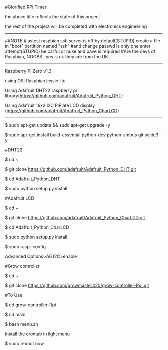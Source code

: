 #Glorified RPi Timer

the above title reflects the state of this project

the rest of the project will be completed with electronics engineering

***********************************************************************************
##NOTE
#lastest raspbian ssh server is off by default(STUPID)
create a file in "boot" partition named "ssh"
#and change passwd is only one enter attempt(STUPID)
be carful or nuke and pave is required 
#Are the devs of Raspbian, NOOBS , yes
is ok they are from the UK

************************************************************************************

Raspberry Pi Zero v1.3

using OS: Raspbian jessie lite

Using Adafruit DHT22 raspberry pi library(https://github.com/adafruit/Adafruit_Python_DHT) 

Using Adafruit 16x2 I2C PiPlate LCD display (https://github.com/adafruit/Adafruit_Python_CharLCD)



***************************************************************************************


$ sudo apt-get update && sudo apt-get upgrade -y 


$ sudo apt-get install build-essential python-dev python-smbus git sqlite3 -y

#DHT22

$ cd ~

$ git clone https://github.com/adafruit/Adafruit_Python_DHT.git

$ cd Adafruit_Python_DHT

$ sudo python setup.py install

#Adafruit LCD

$ cd ~

$ git clone https://github.com/adafruit/Adafruit_Python_CharLCD.git

$ cd Adafruit_Python_CharLCD

$ sudo python setup.py install

$ sudo raspi-config 

Advanced Options>A6 I2C>enable

#Grow controller

$ cd ~

$ git clone https://github.com/growmaster420/grow-controller-Rpi.git

#To Use

$ cd grow-controller-Rpi

$ cd main

$ bash menu.sh

Install the crontab in light menu

$ sudo reboot now
